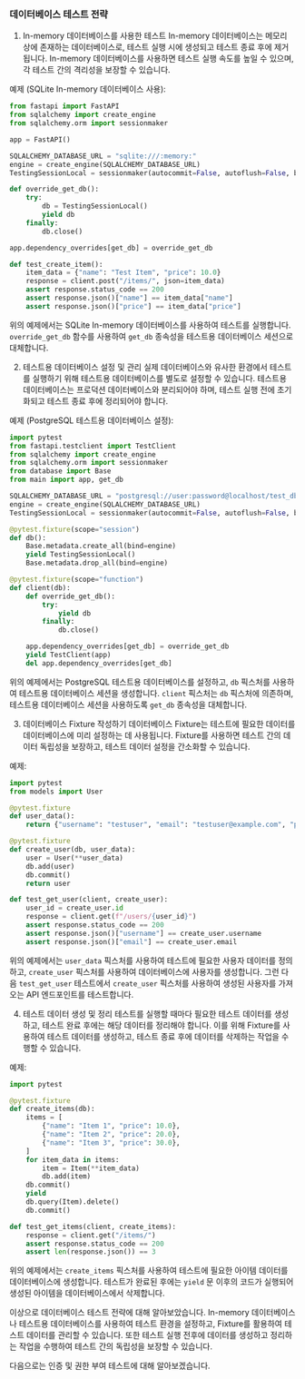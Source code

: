 ### 데이터베이스 테스트 전략

1. In-memory 데이터베이스를 사용한 테스트
In-memory 데이터베이스는 메모리 상에 존재하는 데이터베이스로, 테스트 실행 시에 생성되고 테스트 종료 후에 제거됩니다. In-memory 데이터베이스를 사용하면 테스트 실행 속도를 높일 수 있으며, 각 테스트 간의 격리성을 보장할 수 있습니다.

예제 (SQLite In-memory 데이터베이스 사용):
```python
from fastapi import FastAPI
from sqlalchemy import create_engine
from sqlalchemy.orm import sessionmaker

app = FastAPI()

SQLALCHEMY_DATABASE_URL = "sqlite:///:memory:"
engine = create_engine(SQLALCHEMY_DATABASE_URL)
TestingSessionLocal = sessionmaker(autocommit=False, autoflush=False, bind=engine)

def override_get_db():
    try:
        db = TestingSessionLocal()
        yield db
    finally:
        db.close()

app.dependency_overrides[get_db] = override_get_db

def test_create_item():
    item_data = {"name": "Test Item", "price": 10.0}
    response = client.post("/items/", json=item_data)
    assert response.status_code == 200
    assert response.json()["name"] == item_data["name"]
    assert response.json()["price"] == item_data["price"]
```

위의 예제에서는 SQLite In-memory 데이터베이스를 사용하여 테스트를 실행합니다. `override_get_db` 함수를 사용하여 `get_db` 종속성을 테스트용 데이터베이스 세션으로 대체합니다.

2. 테스트용 데이터베이스 설정 및 관리
실제 데이터베이스와 유사한 환경에서 테스트를 실행하기 위해 테스트용 데이터베이스를 별도로 설정할 수 있습니다. 테스트용 데이터베이스는 프로덕션 데이터베이스와 분리되어야 하며, 테스트 실행 전에 초기화되고 테스트 종료 후에 정리되어야 합니다.

예제 (PostgreSQL 테스트용 데이터베이스 설정):
```python
import pytest
from fastapi.testclient import TestClient
from sqlalchemy import create_engine
from sqlalchemy.orm import sessionmaker
from database import Base
from main import app, get_db

SQLALCHEMY_DATABASE_URL = "postgresql://user:password@localhost/test_db"
engine = create_engine(SQLALCHEMY_DATABASE_URL)
TestingSessionLocal = sessionmaker(autocommit=False, autoflush=False, bind=engine)

@pytest.fixture(scope="session")
def db():
    Base.metadata.create_all(bind=engine)
    yield TestingSessionLocal()
    Base.metadata.drop_all(bind=engine)

@pytest.fixture(scope="function")
def client(db):
    def override_get_db():
        try:
            yield db
        finally:
            db.close()

    app.dependency_overrides[get_db] = override_get_db
    yield TestClient(app)
    del app.dependency_overrides[get_db]
```

위의 예제에서는 PostgreSQL 테스트용 데이터베이스를 설정하고, `db` 픽스처를 사용하여 테스트용 데이터베이스 세션을 생성합니다. `client` 픽스처는 `db` 픽스처에 의존하며, 테스트용 데이터베이스 세션을 사용하도록 `get_db` 종속성을 대체합니다.

3. 데이터베이스 Fixture 작성하기
데이터베이스 Fixture는 테스트에 필요한 데이터를 데이터베이스에 미리 설정하는 데 사용됩니다. Fixture를 사용하면 테스트 간의 데이터 독립성을 보장하고, 테스트 데이터 설정을 간소화할 수 있습니다.

예제:
```python
import pytest
from models import User

@pytest.fixture
def user_data():
    return {"username": "testuser", "email": "testuser@example.com", "password": "password"}

@pytest.fixture
def create_user(db, user_data):
    user = User(**user_data)
    db.add(user)
    db.commit()
    return user

def test_get_user(client, create_user):
    user_id = create_user.id
    response = client.get(f"/users/{user_id}")
    assert response.status_code == 200
    assert response.json()["username"] == create_user.username
    assert response.json()["email"] == create_user.email
```

위의 예제에서는 `user_data` 픽스처를 사용하여 테스트에 필요한 사용자 데이터를 정의하고, `create_user` 픽스처를 사용하여 데이터베이스에 사용자를 생성합니다. 그런 다음 `test_get_user` 테스트에서 `create_user` 픽스처를 사용하여 생성된 사용자를 가져오는 API 엔드포인트를 테스트합니다.

4. 테스트 데이터 생성 및 정리
테스트를 실행할 때마다 필요한 테스트 데이터를 생성하고, 테스트 완료 후에는 해당 데이터를 정리해야 합니다. 이를 위해 Fixture를 사용하여 테스트 데이터를 생성하고, 테스트 종료 후에 데이터를 삭제하는 작업을 수행할 수 있습니다.

예제:
```python
import pytest

@pytest.fixture
def create_items(db):
    items = [
        {"name": "Item 1", "price": 10.0},
        {"name": "Item 2", "price": 20.0},
        {"name": "Item 3", "price": 30.0},
    ]
    for item_data in items:
        item = Item(**item_data)
        db.add(item)
    db.commit()
    yield
    db.query(Item).delete()
    db.commit()

def test_get_items(client, create_items):
    response = client.get("/items/")
    assert response.status_code == 200
    assert len(response.json()) == 3
```

위의 예제에서는 `create_items` 픽스처를 사용하여 테스트에 필요한 아이템 데이터를 데이터베이스에 생성합니다. 테스트가 완료된 후에는 `yield` 문 이후의 코드가 실행되어 생성된 아이템을 데이터베이스에서 삭제합니다.

이상으로 데이터베이스 테스트 전략에 대해 알아보았습니다. In-memory 데이터베이스나 테스트용 데이터베이스를 사용하여 테스트 환경을 설정하고, Fixture를 활용하여 테스트 데이터를 관리할 수 있습니다. 또한 테스트 실행 전후에 데이터를 생성하고 정리하는 작업을 수행하여 테스트 간의 독립성을 보장할 수 있습니다.

다음으로는 인증 및 권한 부여 테스트에 대해 알아보겠습니다.